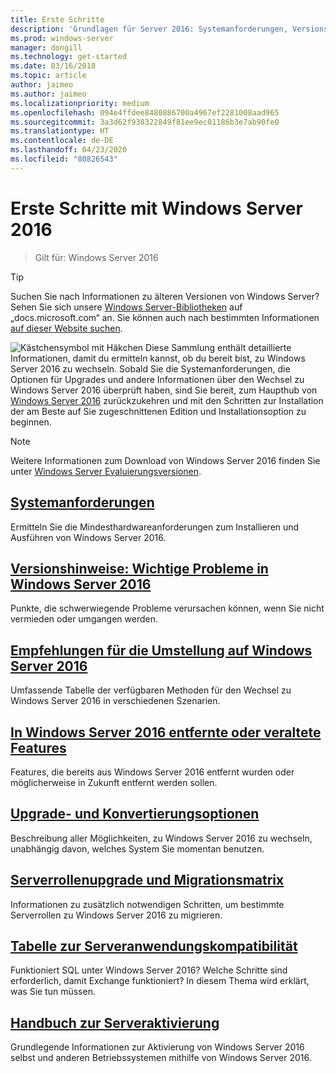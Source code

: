 ```yaml
---
title: Erste Schritte
description: 'Grundlagen für Server 2016: Systemanforderungen, Versionshinweise, Upgradeoptionen'
ms.prod: windows-server
manager: dongill
ms.technology: get-started
ms.date: 03/16/2018
ms.topic: article
author: jaimeo
ms.author: jaimeo
ms.localizationpriority: medium
ms.openlocfilehash: 094e4ffdee8480886700a4967ef2281008aad965
ms.sourcegitcommit: 3a3d62f938322849f81ee9ec01186b3e7ab90fe0
ms.translationtype: HT
ms.contentlocale: de-DE
ms.lasthandoff: 04/23/2020
ms.locfileid: "80826543"
---
```

# <a name="get-started-with-windows-server-2016"></a>Erste Schritte mit Windows Server 2016

>Gilt für: Windows Server 2016

> [!TIP]
> Suchen Sie nach Informationen zu älteren Versionen von Windows Server? Sehen Sie sich unsere [Windows Server-Bibliotheken](/previous-versions/windows/) auf „docs.microsoft.com“ an. Sie können auch nach bestimmten Informationen [auf dieser Website suchen](https://docs.microsoft.com/search/index?search=Windows+Server&dataSource=previousVersions).

![Kästchensymbol mit Häkchen](../media/landing-icons/getstarted.png) Diese Sammlung enthält detaillierte Informationen, damit du ermitteln kannst, ob du bereit bist, zu Windows Server 2016 zu wechseln. Sobald Sie die Systemanforderungen, die Optionen für Upgrades und andere Informationen über den Wechsel zu Windows Server 2016 überprüft haben, sind Sie bereit, zum Haupthub von [Windows Server 2016](Windows-Server-2016.md) zurückzukehren und mit den Schritten zur Installation der am Beste auf Sie zugeschnittenen Edition und Installationsoption zu beginnen. 

> [!Note]
> Weitere Informationen zum Download von Windows Server 2016 finden Sie unter [Windows Server Evaluierungsversionen](https://www.microsoft.com/evalcenter/evaluate-windows-server-2016).


## <a name="system-requirements"></a>[Systemanforderungen](system-requirements.md)
Ermitteln Sie die Mindesthardwareanforderungen zum Installieren und Ausführen von Windows Server 2016.

## <a name="release-notes-important-issues-in-windows-server"></a>[Versionshinweise: Wichtige Probleme in Windows Server 2016](Windows-Server-2016-GA-Release-Notes.md)
Punkte, die schwerwiegende Probleme verursachen können, wenn Sie nicht vermieden oder umgangen werden.

## <a name="recommendations-for-moving-to-windows-server-2016"></a>[Empfehlungen für die Umstellung auf Windows Server 2016](Recommendations-moving-to-Server2016.md)
Umfassende Tabelle der verfügbaren Methoden für den Wechsel zu Windows Server 2016 in verschiedenen Szenarien.

## <a name="features-removed-or-deprecated-in--windows-server-2016"></a>[In Windows Server 2016 entfernte oder veraltete Features](deprecated-features.md)
Features, die bereits aus Windows Server 2016 entfernt wurden oder möglicherweise in Zukunft entfernt werden sollen.

## <a name="upgrade-and-conversion-options"></a>[Upgrade- und Konvertierungsoptionen](Supported-Upgrade-Paths.md)
Beschreibung aller Möglichkeiten, zu Windows Server 2016 zu wechseln, unabhängig davon, welches System Sie momentan benutzen.

## <a name="server-role-upgrade-and-migration-matrix"></a>[Serverrollenupgrade und Migrationsmatrix](Server-Role-Upgradeability-Table.md)
Informationen zu zusätzlich notwendigen Schritten, um bestimmte Serverrollen zu Windows Server 2016 zu migrieren.

## <a name="server-application-compatibility-table"></a>[Tabelle zur Serveranwendungskompatibilität](Server-Application-Compatibility.md)
Funktioniert SQL unter Windows Server 2016? Welche Schritte sind erforderlich, damit Exchange funktioniert? In diesem Thema wird erklärt, was Sie tun müssen.

## <a name="server-activation-guide"></a>[Handbuch zur Serveraktivierung](Server-2016-activation.md)
Grundlegende Informationen zur Aktivierung von Windows Server 2016 selbst und anderen Betriebssystemen mithilfe von Windows Server 2016.



